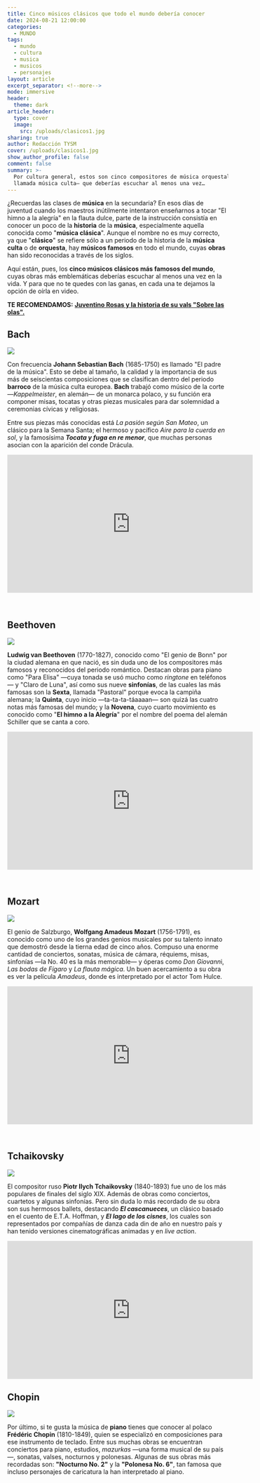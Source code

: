 ```yaml
---
title: Cinco músicos clásicos que todo el mundo debería conocer
date: 2024-08-21 12:00:00
categories:
  - MUNDO
tags:
  - mundo
  - cultura
  - musica
  - musicos
  - personajes
layout: article
excerpt_separator: <!--more-->
mode: immersive
header:
  theme: dark
article_header:
  type: cover
  image:
    src: /uploads/clasicos1.jpg
sharing: true
author: Redacción TYSM
cover: /uploads/clasicos1.jpg
show_author_profile: false
comment: false
summary: >-
  Por cultura general, estos son cinco compositores de música orquestal —también
  llamada música culta— que deberías escuchar al menos una vez…
---
```

¿Recuerdas las clases de **música** en la secundaria? En esos días de juventud cuando los maestros inútilmente intentaron enseñarnos a tocar "El himno a la alegría" en la flauta dulce, parte de la instrucción consistía en conocer un poco de la **historia** de la **música**, especialmente aquella conocida como "**música clásica**". Aunque el nombre no es muy correcto, ya que "**clásico**" se refiere sólo a un periodo de la historia de la **música culta** o de **orquesta**, hay **músicos famosos** en todo el mundo, cuyas **obras** han sido reconocidas a través de los siglos.

Aquí están, pues, los **cinco músicos clásicos más famosos del mundo**, cuyas obras más emblemáticas deberías escuchar al menos una vez en la vida. Y para que no te quedes con las ganas, en cada una te dejamos la opción de oírla en video.

**TE RECOMENDAMOS:** [**Juventino Rosas y la historia de su vals "Sobre las olas".**](https://blog.tonoysumariachi.com/cultura/2022/11/10/juventino-rosas-y-la-historia-de-su-vals-sobre-las-olas.html)

## Bach

![](https://upload.wikimedia.org/wikipedia/commons/6/6a/Johann_Sebastian_Bach.jpg)

Con frecuencia **Johann Sebastian Bach** (1685-1750) es llamado "El padre de la música". Esto se debe al tamaño, la calidad y la importancia de sus más de seiscientas composiciones que se clasifican dentro del periodo **barroco** de la música culta europea. **Bach** trabajó como músico de la corte —*Kappelmeister*, en alemán— de un monarca polaco, y su función era componer misas, tocatas y otras piezas musicales para dar solemnidad a ceremonias cívicas y religiosas.

Entre sus piezas más conocidas está *La pasión según San Mateo*, un clásico para la Semana Santa; el hermoso y pacífico *Aire para la cuerda en sol*, y la famosísima ***Tocata y fuga en re menor***, que muchas personas asocian con la aparición del conde Drácula.

<iframe width="560" height="315" src="https://www.youtube.com/embed/Nnuq9PXbywA?si=f9S4tcKNNB060Mpg" title="YouTube video player" frameborder="0" allow="accelerometer; autoplay; clipboard-write; encrypted-media; gyroscope; picture-in-picture; web-share" referrerpolicy="strict-origin-when-cross-origin" allowfullscreen></iframe>

&nbsp;

## Beethoven

![](https://upload.wikimedia.org/wikipedia/commons/thumb/7/73/Josef_Willibrord_M%C3%A4hler%2C_Ludwig_van_Beethoven_%28Komponist%29%2C_um_1804%E2%80%931805%2C_Sammlung_Wien_Museum_Inv._Nr._104650%2C_Foto_Birgit_und_Peter_Kainz%2C_Wien_Museum.jpg/610px-Josef_Willibrord_M%C3%A4hler%2C_Ludwig_van_Beethoven_%28Komponist%29%2C_um_1804%E2%80%931805%2C_Sammlung_Wien_Museum_Inv._Nr._104650%2C_Foto_Birgit_und_Peter_Kainz%2C_Wien_Museum.jpg)

**Ludwig van Beethoven** (1770-1827), conocido como "El genio de Bonn" por la ciudad alemana en que nació, es sin duda uno de los compositores más famosos y reconocidos del periodo romántico. Destacan obras para piano como "Para Elisa" —cuya tonada se usó mucho como *ringtone* en teléfonos— y "Claro de Luna", así como sus nueve **sinfonías**, de las cuales las más famosas son la **Sexta**, llamada "Pastoral" porque evoca la campiña alemana; la **Quinta**, cuyo inicio —ta-ta-ta-táaaaan— son quizá las cuatro notas más famosas del mundo; y la **Novena**, cuyo cuarto movimiento es conocido como "**El himno a la Alegría**" por el nombre del poema del alemán Schiller que se canta a coro.

<iframe width="560" height="315" src="https://www.youtube.com/embed/XRCe86HVSJw?si=b3TgZbT2ib4M35Fm" title="YouTube video player" frameborder="0" allow="accelerometer; autoplay; clipboard-write; encrypted-media; gyroscope; picture-in-picture; web-share" referrerpolicy="strict-origin-when-cross-origin" allowfullscreen></iframe>

&nbsp;

## Mozart

![](https://upload.wikimedia.org/wikipedia/commons/thumb/c/cc/Mozart_Portrait_Croce.jpg/706px-Mozart_Portrait_Croce.jpg)

El genio de Salzburgo, **Wolfgang Amadeus Mozart** (1756-1791), es conocido como uno de los grandes genios musicales por su talento innato que demostró desde la tierna edad de cinco años. Compuso una enorme cantidad de conciertos, sonatas, música de cámara, réquiems, misas, sinfonías —la No. 40 es la más memorable— y óperas como *Don Giovann*i, *Las bodas de Fígaro* y *La flauta mágica*. Un buen acercamiento a su obra es ver la película *Amadeus*, donde es interpretado por el actor Tom Hulce.

<iframe width="560" height="315" src="https://www.youtube.com/embed/5kwTEYNZosE?si=cn-uOYY09yFfET91" title="YouTube video player" frameborder="0" allow="accelerometer; autoplay; clipboard-write; encrypted-media; gyroscope; picture-in-picture; web-share" referrerpolicy="strict-origin-when-cross-origin" allowfullscreen></iframe>

&nbsp;

## Tchaikovsky

![](https://upload.wikimedia.org/wikipedia/commons/thumb/d/d7/Portr%C3%A4t_des_Komponisten_Pjotr_I._Tschaikowski_%281840-1893%29.jpg/598px-Portr%C3%A4t_des_Komponisten_Pjotr_I._Tschaikowski_%281840-1893%29.jpg)

El compositor ruso **Piotr Ilych Tchaikovsky** (1840-1893) fue uno de los más populares de finales del siglo XIX. Además de obras como conciertos, cuartetos y algunas sinfonías. Pero sin duda lo más recordado de su obra son sus hermosos ballets, destacando ***El cascanueces***, un clásico basado en el cuento de E.T.A. Hoffman, y ***El lago de los cisnes***, los cuales son representados por compañías de danza cada din de año en nuestro país y han tenido versiones cinematográficas animadas y en *live action*.

<iframe width="560" height="315" src="https://www.youtube.com/embed/zV1qLYukTH8?si=IuIrhFyMj9kXUlNO" title="YouTube video player" frameborder="0" allow="accelerometer; autoplay; clipboard-write; encrypted-media; gyroscope; picture-in-picture; web-share" referrerpolicy="strict-origin-when-cross-origin" allowfullscreen></iframe>

## Chopin

![](https://upload.wikimedia.org/wikipedia/commons/thumb/7/7e/Fr%C3%A9d%C3%A9ric_Chopin_1849.jpg/535px-Fr%C3%A9d%C3%A9ric_Chopin_1849.jpg)

Por último, si te gusta la música de **piano** tienes que conocer al polaco **Frédéric Chopin** (1810-1849), quien se especializó en composiciones para ese instrumento de teclado. Entre sus muchas obras se encuentran conciertos para piano, estudios, *mazurkas* —una forma musical de su país—, sonatas, valses, nocturnos y polonesas. Algunas de sus obras más recordadas son: **"Nocturno No. 2"** y la **"Polonesa No. 6"**, tan famosa que incluso personajes de caricatura la han interpretado al piano.

&nbsp;

&nbsp;